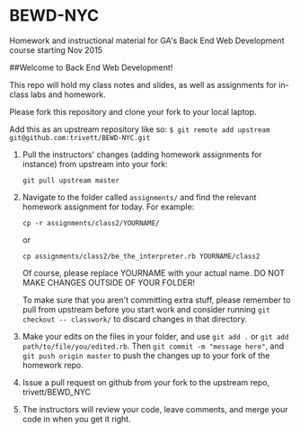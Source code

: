 # BEWD-NYC
Homework and instructional material for GA's Back End Web Development course starting Nov 2015

##Welcome to Back End Web Development!

This repo will hold my class notes and slides, as well as assignments for
in-class labs and homework. 

Please fork this repository and clone your fork to your local laptop.

Add this as an upstream repository like so: 
`$ git remote add upstream git@github.com:trivett/BEWD-NYC.git`

1. Pull the instructors' changes (adding homework assignments for instance) from
   upstream into your fork:
   
	`git pull upstream master`
  
2. Navigate to the folder called `assignments/` and find the relevant homework assignment for today. For example:

	`cp -r assignments/class2/YOURNAME/`
	
	or
	
	`cp assignments/class2/be_the_interpreter.rb YOURNAME/class2`

	Of course, please replace YOURNAME with your actual name. DO NOT MAKE CHANGES OUTSIDE OF YOUR FOLDER!
	
	To make sure that you aren't committing extra stuff, please remember to pull from upstream before you start work and consider running `git checkout -- classwork/` to discard changes in that directory. 

3. Make your edits on the files in your folder, and use `git add .` or `git add path/to/file/you/edited.rb`. Then  `git commit -m "message here"`, and `git push origin master` to push the changes up to your fork of the homework repo.
4. Issue a pull request on github from your fork to the upstream repo, trivett/BEWD_NYC
5. The instructors will review your code, leave comments, and merge your code in when you get it right.
